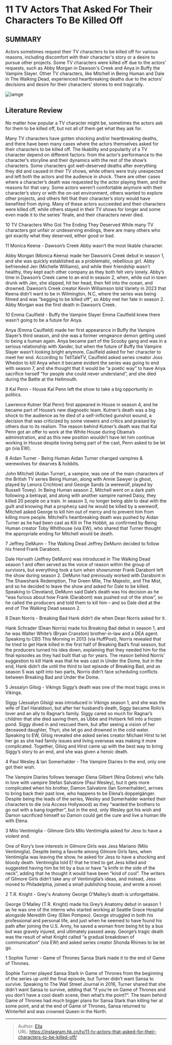 # 11 TV Actors That Asked For Their Characters To Be Killed Off


## SUMMARY 


 Actors sometimes request their TV characters to be killed off for various reasons, including discomfort with their character&#39;s story or a desire to pursue other projects. 
 Some TV characters were killed off due to the actors&#39; requests, such as Abby Morgan in Dawson&#39;s Creek and Anya in Buffy the Vampire Slayer. 
 Other TV characters, like Mitchell in Being Human and Dale in The Walking Dead, experienced heartbreaking deaths due to the actors&#39; decisions and desire for their characters&#39; stories to end tragically. 

![iamge](https://static1.srcdn.com/wordpress/wp-content/uploads/2024/01/milo-ventimiglia-as-jess-in-gilmore-girls-sophie-turner-as-sansa-stark-in-game-of-thrones-dean-norris-as-hank-in-breaking-bad.jpeg)

## Literature Review
No matter how popular a TV character might be, sometimes the actors ask for them to be killed off, but not all of them get what they ask for.




Many TV characters have gotten shocking and/or heartbreaking deaths, and there have been many cases where the actors themselves asked for their characters to be killed off. The likability and popularity of a TV character depend on different factors: from the actor’s performance to the character’s storyline and their dynamics with the rest of the show’s characters. Some characters got well-deserved deaths after everything they did and caused in their TV shows, while others were truly unexpected and left both the actors and the audience in shock.
There are other cases where a character’s death was requested by the actor playing them, and the reasons for that vary. Some actors weren’t comfortable anymore with their character’s story or with the on-set environment, others wanted to explore other projects, and others felt that their character’s story would have benefited from dying. Many of these actors succeeded and their characters were killed off, while others stayed in their TV shows for longer and some even made it to the series’ finale, and their characters never died.
            
 
 10 TV Characters Who Got The Ending They Deserved 
While many TV characters got unfair or undeserving endings, there are many others who got exactly what they deserved, either good or bad.













 








 11  Monica Keena - Dawson’s Creek 
Abby wasn’t the most likable character.
        

Abby Morgan (Monica Keena) made her Dawson’s Creek debut in season 1, and she was quickly established as a problematic, rebellious girl. Abby befriended Jen (Michelle Williams), and while their friendship wasn’t healthy, they kept each other company as they both felt very lonely. Abby’s time in Dawson’s Creek came to an end in season 2, when, while out in town drunk with Jen, she slipped, hit her head, then fell into the ocean, and drowned. Dawson’s Creek creator Kevin Williamson told Variety in 2023 that Keena didn’t want to be in Wilmington, N.C, where the series was being filmed and was “begging to be killed off”, so Abby met her fate in season 2.
Abby Morgan was the first death in Dawson’s Creek. 






 10  Emma Caulfield - Buffy the Vampire Slayer 
Emma Caulfield knew there wasn’t going to be a future for Anya.
        

Anya (Emma Caulfield) made her first appearance in Buffy the Vampire Slayer’s third season, and she was a former vengeance demon getting used to being a human again. Anya became part of the Scooby gang and was in a serious relationship with Xander, but when the future of Buffy the Vampire Slayer wasn’t looking bright anymore, Caulfield asked for her character to meet her end. According to TellTaleTV, Caulfield asked series creator Joss Whedon to kill Anya when it became evident the series was going to end with season 7, and she thought that it would be “a poetic way” to have Anya sacrifice herself “for people she could never understand”, and she died during the Battle at the Hellmouth.





 9  Kal Penn - House 
Kal Penn left the show to take a big opportunity in politics.
        

Lawrence Kutner (Kal Penn) first appeared in House in season 4, and he became part of House’s new diagnostic team. Kutner’s death was a big shock to the audience as he died of a self-inflicted gunshot wound, a decision that was criticized by some viewers and critics and praised by others due to its realism. The reason behind Kutner’s death was that Kal Penn got an offer to work at the White House during Obama’s administration, and as this new position wouldn’t have let him continue working in House despite loving being part of the cast, Penn asked to be let go (via EW).





 8  Aidan Turner - Being Human 
Aidan Turner changed vampires &amp; werewolves for dwarves &amp; hobbits.
        

John Mitchell (Aidan Turner), a vampire, was one of the main characters of the British TV series Being Human, along with Annie Sawyer (a ghost, played by Lenora Crichlow) and George Sands (a werewolf, played by Russell Tovey). In Being Human season 2, Mitchell went on a dark path following a betrayal, and along with another vampire named Daisy, they killed 20 people on a train. In season 3, no longer being able to deal with the guilt and knowing that a prophecy said he would be killed by a werewolf, Mitchell asked George to kill him out of mercy and to prevent him from killing more people.
Mitchell’s heartbreaking death was pushed by Aidan Turner as he had been cast as Kíli in The Hobbit, as confirmed by Being Human creator Toby Whithouse (via EW), who shared that Turner thought the appropriate ending for Mitchell would be death.





 7  Jeffrey DeMunn - The Walking Dead 
Jeffrey DeMunn decided to follow his friend Frank Darabont.
        

Dale Horvath (Jeffrey DeMunn) was introduced in The Walking Dead season 1 and often served as the voice of reason within the group of survivors, but everything took a turn when showrunner Frank Darabont left the show during season 2. DeMunn had previously worked with Darabont in The Shawshank Redemption, The Green Mile, The Majestic, and The Mist, and so he decided to leave the show and asked for Dale to be killed.
Speaking to Cleveland, DeMunn said Dale’s death was his decision as he “was furious about how Frank (Darabont) was pushed out of the show”, so he called the producers and told them to kill him – and so Dale died at the end of The Walking Dead season 2.





 6  Dean Norris - Breaking Bad 
Hank didn’t die when Dean Norris asked for it.
        

Hank Schrader (Dean Norris) made his Breaking Bad debut in season 1, and he was Walter White’s (Bryan Cranston) brother-in-law and a DEA agent. Speaking to CBS This Morning in 2013 (via HuffPost), Norris revealed that he tried to get Hank killed in the first half of Breaking Bad’s final season, but the producers turned his idea down, explaining that they needed him for the final episodes as they had built that up for years.
The reason behind Norris’ suggestion to kill Hank was that he was cast in Under the Dome, but in the end, Hank didn’t die until the third to last episode of Breaking Bad, and as season 5 was split into two parts, Norris didn’t face scheduling conflicts between Breaking Bad and Under the Dome.





 5  Jessalyn Gilsig - Vikings 
Siggy’s death was one of the most tragic ones in Vikings.
        

Siggy (Jessalyn Gilsig) was introduced in Vikings season 1, and she was the wife of Earl Haraldson, but after her husband’s death, Siggy became Rollo’s lover and an ally to Ragnar’s family. Siggy cared so much for Ragnar’s children that she died saving them, as Ubbe and Hvitserk fell into a frozen pond. Siggy dived in and rescued them, but after seeing a vision of her deceased daughter, Thyri, she let go and drowned in the cold water.
Speaking to EW, Gilsig revealed she asked series creator Michael Hirst to let her go as she had family issues and living overseas was making it more complicated. Together, Gilsig and Hirst came up with the best way to bring Siggy’s story to an end, and she was given a heroic death.





 4  Paul Wesley &amp; Ian Somerhalder - The Vampire Diaries 
In the end, only one got their wish.


 







The Vampire Diaries follows teenager Elena Gilbert (Nina Dobrev) who falls in love with vampire Stefan Salvatore (Paul Wesley), but it gets more complicated when his brother, Damon Salvatore (Ian Somerhalder), arrives to bring back their past love, who happens to be Elena’s doppelgänger. Despite being the leads of the series, Wesley and Somerhalder wanted their characters to die (via Access Hollywood) as they “wanted the brothers to go out with a bang together”, but in the end, only Wesley got his wish and Damon sacrificed himself so Damon could get the cure and live a human life with Elena.





 3  Milo Ventimiglia - Gilmore Girls 
Milo Ventimiglia asked for Jess to have a violent end.
        

One of Rory’s love interests in Gilmore Girls was Jess Mariano (Milo Ventimiglia). Despite being a favorite among Gilmore Girls fans, when Ventimiglia was leaving the show, he asked for Jess to have a shocking and bloody death. Ventimiglia told E! that he tried to get Jess killed and suggested having him be hit by a bus or have “a knife in the side of the neck”, adding that he thought it would have been “kind of cool”. The writers of Gilmore Girls didn’t take any of Ventimiglia’s ideas, and instead, Jess moved to Philadelphia, joined a small publishing house, and wrote a novel.





 2  T.R. Knight - Grey&#39;s Anatomy 
George O’Malley’s death is unforgettable.


 







George O’Malley (T.R. Knight) made his Grey’s Anatomy debut in season 1 as he was one of the interns who started working at Seattle Grace Hospital alongside Meredith Grey (Ellen Pompeo). George struggled in both his professional and personal life, and just when he seemed to have found his path after joining the U.S. Army, he saved a woman from being hit by a bus but was gravely injured, and ultimately passed away. George’s tragic death was the result of what Knight called “a gradual breakdown of communication” (via EW) and asked series creator Shonda Rhimes to be let go.





 1  Sophie Turner - Game of Thrones 
Sansa Stark made it to the end of Game of Thrones.


 







Sophie Turrner played Sansa Stark in Game of Thrones from the beginning of the series up until the final episode, but Turner didn’t want Sansa to survive. Speaking to The Wall Street Journal in 2016, Turner shared that she didn’t want Sansa to survive, adding that “if you’re on Game of Thrones and you don’t have a cool death scene, then what’s the point?”. The team behind Game of Thrones had much bigger plans for Sansa Stark than killing her at some point, and at the end of Game of Thrones, Sansa returned to Winterfell and was crowned Queen in the North. 

---

> Author: [Ella](https://instagram.hk.cn/)  
> URL: https://instagram.hk.cn/tv/11-tv-actors-that-asked-for-their-characters-to-be-killed-off/  

